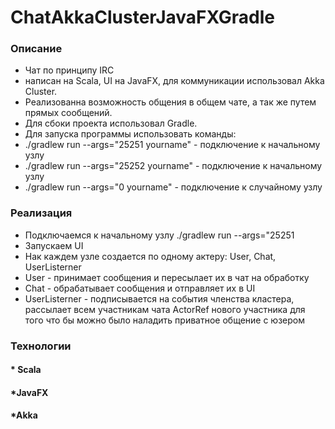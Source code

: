 # ChatAkkaClusterJavaFXGradle
### Описание
* Чат по принципу IRC
* написан на Scala, UI на JavaFX, для коммуникации использовал Akka Cluster.
* Реализованна возможность общения в общем чате, а так же путем прямых сообщений.
* Для сбоки проекта использовал Gradle.
* Для запуска программы использовать команды:
* ./gradlew run --args="25251 yourname" - подключение к начальному узлу
* ./gradlew run --args="25252 yourname" - подключение к начальному узлу
* ./gradlew run --args="0 yourname" - подключение к случайному узлу
### Реализация
* Подключаемся к начальному узлу ./gradlew run --args="25251
* Запускаем UI
* Нак каждем узле создается по одному актеру: User, Chat, UserListerner
* User - принимает сообщения и пересылает их в чат на обработку
* Chat - обрабатывает сообщения и отправляет их в UI
* UserListerner -  подписывается на события членства кластера, рассылает всем участникам
чата ActorRef нового участника для того что бы можно было наладить приватное общение с юзером
### Технологии 
#### * Scala
#### *JavaFX
#### *Akka
